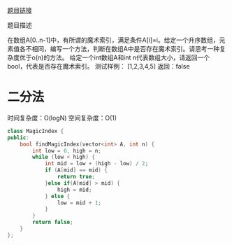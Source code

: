 [题目链接][1]

题目描述

在数组A[0..n-1]中，有所谓的魔术索引，满足条件A[i]=i。给定一个升序数组，元素值各不相同，编写一个方法，判断在数组A中是否存在魔术索引。请思考一种复杂度优于o(n)的方法。
给定一个int数组A和int n代表数组大小，请返回一个bool，代表是否存在魔术索引。
测试样例：
[1,2,3,4,5]
返回：false


# 二分法
时间复杂度：O(logN)
空间复杂度：O(1)

```cpp
class MagicIndex {
public:
    bool findMagicIndex(vector<int> A, int n) {
        int low = 0, high = n;
        while (low < high) {
            int mid = low + (high - low) / 2;
            if (A[mid] == mid) {
                return true;
            }else if(A[mid] > mid) {
                high = mid;
            } else {
                low = mid + 1;
            }
        }
        return false;
    }
};
```

[1]: http://www.nowcoder.com/practice/f2976b694c5a4a6497b1d7886894fcdd?tpId=8&tqId=11035&rp=3&ru=/ta/cracking-the-coding-interview&qru=/ta/cracking-the-coding-interview/question-ranking